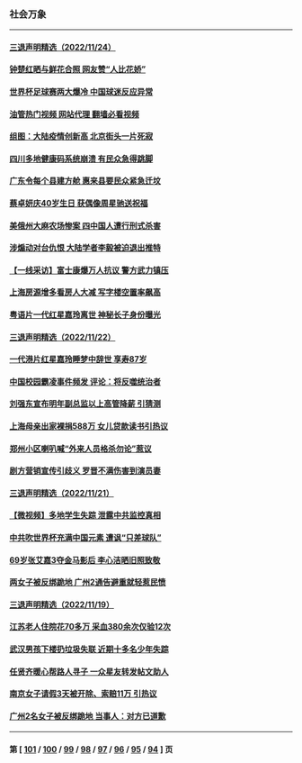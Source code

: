 ### 社会万象
---
#### [三退声明精选（2022/11/24）](../../pages/ncid282/n13872681.md?11251245) 
#### [钟楚红晒与鲜花合照 网友赞“人比花娇”](../../pages/ncid282/n13872439.md?11251245) 
#### [世界杯足球赛两大爆冷 中国球迷反应异常](../../pages/ncid282/n13872389.md?11251245) 
#### [油管热门视频 网站代理 翻墙必看视频](http://138.2.39.72:81/youtube.html?epic-marker?11251245)
#### [组图：大陆疫情创新高 北京街头一片死寂](../../pages/ncid282/n13872322.md?11251245) 
#### [四川多地健康码系统崩溃 有民众急得跳脚](../../pages/ncid282/n13872151.md?11251245) 
#### [广东令每个县建方舱 惠来县要民众紧急迁坟](../../pages/ncid282/n13872044.md?11251245) 
#### [蔡卓妍庆40岁生日 获偶像周星驰送祝福](../../pages/ncid282/n13871818.md?11251245) 
#### [美俄州大麻农场惨案 四中国人遭行刑式杀害](../../pages/ncid282/n13871609.md?11251245) 
#### [涉煽动对台仇恨 大陆学者李毅被迫退出推特](../../pages/ncid282/n13871456.md?11251245) 
#### [【一线采访】富士康爆万人抗议 警方武力镇压](../../pages/ncid282/n13871339.md?11251245) 
#### [上海房源增多看房人大减 写字楼空置率飙高](../../pages/ncid282/n13871296.md?11251245) 
#### [粤语片一代红星嘉玲离世 神秘长子身份曝光](../../pages/ncid282/n13871139.md?11251245) 
#### [三退声明精选（2022/11/22）](../../pages/ncid282/n13871265.md?11251245) 
#### [一代港片红星嘉玲睡梦中辞世 享寿87岁](../../pages/ncid282/n13871027.md?11251245) 
#### [中国校园霸凌事件频发 评论：将反噬统治者](../../pages/ncid282/n13870860.md?11251245) 
#### [刘强东宣布明年副总监以上高管降薪 引猜测](../../pages/ncid282/n13870834.md?11251245) 
#### [上海母亲出家裸捐588万 女儿贷款读书引热议](../../pages/ncid282/n13870817.md?11251245) 
#### [郑州小区喇叭喊“外来人员格杀勿论”惹议](../../pages/ncid282/n13870782.md?11251245) 
#### [剧方营销宣传引歧义 罗晋不满伤害到演员妻](../../pages/ncid282/n13870468.md?11251245) 
#### [三退声明精选（2022/11/21）](../../pages/ncid282/n13870580.md?11251245) 
#### [【微视频】多地学生失踪 泄露中共监控真相](../../pages/ncid282/n13869887.md?11251245) 
#### [中共吹世界杯充满中国元素 遭讽“只差球队”](../../pages/ncid282/n13870174.md?11251245) 
#### [69岁张艾嘉3夺金马影后 李心洁晒旧照致敬](../../pages/ncid282/n13869760.md?11251245) 
#### [两女子被反绑跪地 广州2通告避重就轻惹民愤](../../pages/ncid282/n13869577.md?11251245) 
#### [三退声明精选（2022/11/19）](../../pages/ncid282/n13869349.md?11251245) 
#### [江苏老人住院花70多万 采血380余次仅验12次](../../pages/ncid282/n13869097.md?11251245) 
#### [武汉男孩下楼扔垃圾失联 近期十多名少年失踪](../../pages/ncid282/n13869080.md?11251245) 
#### [任贤齐暖心帮路人寻子 一众星友转发帖文助人](../../pages/ncid282/n13868797.md?11251245) 
#### [南京女子请假3天被开除、索赔11万 引热议](../../pages/ncid282/n13868479.md?11251245) 
#### [广州2名女子被反绑跪地 当事人：对方已道歉](../../pages/ncid282/n13868426.md?11251245) 

---
#### 第 [ [101](./101.md?11251245) / [100](./100.md?11251245) / [99](./99.md?11251245) / [98](./98.md?11251245) / [97](./97.md?11251245) / [96](./96.md?11251245) / [95](./95.md?11251245) / [94](./94.md?11251245) ] 页
